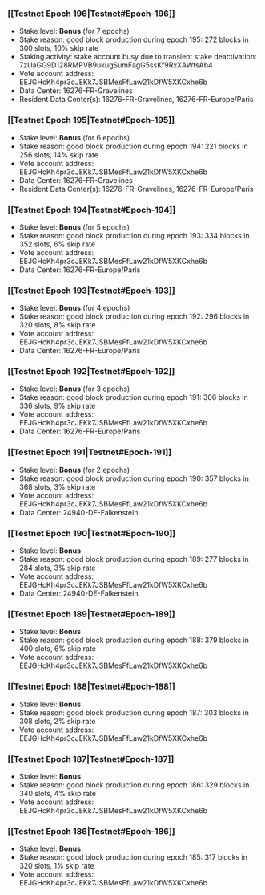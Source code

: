 ### [[Testnet Epoch 196|Testnet#Epoch-196]]
* Stake level: **Bonus** (for 7 epochs)
* Stake reason: good block production during epoch 195: 272 blocks in 300 slots, 10% skip rate
* Staking activity: stake account busy due to transient stake deactivation: 7zUaGG9D128RMPVB9ukugSumFagG5ssKf9RxXAWtsAb4
* Vote account address: EEJGHcKh4pr3cJEKk7JSBMesFfLaw21kDfW5XKCxhe6b
* Data Center: 16276-FR-Gravelines
* Resident Data Center(s): 16276-FR-Gravelines, 16276-FR-Europe/Paris
### [[Testnet Epoch 195|Testnet#Epoch-195]]
* Stake level: **Bonus** (for 6 epochs)
* Stake reason: good block production during epoch 194: 221 blocks in 256 slots, 14% skip rate
* Vote account address: EEJGHcKh4pr3cJEKk7JSBMesFfLaw21kDfW5XKCxhe6b
* Data Center: 16276-FR-Gravelines
* Resident Data Center(s): 16276-FR-Gravelines, 16276-FR-Europe/Paris
### [[Testnet Epoch 194|Testnet#Epoch-194]]
* Stake level: **Bonus** (for 5 epochs)
* Stake reason: good block production during epoch 193: 334 blocks in 352 slots, 6% skip rate
* Vote account address: EEJGHcKh4pr3cJEKk7JSBMesFfLaw21kDfW5XKCxhe6b
* Data Center: 16276-FR-Europe/Paris
### [[Testnet Epoch 193|Testnet#Epoch-193]]
* Stake level: **Bonus** (for 4 epochs)
* Stake reason: good block production during epoch 192: 296 blocks in 320 slots, 8% skip rate
* Vote account address: EEJGHcKh4pr3cJEKk7JSBMesFfLaw21kDfW5XKCxhe6b
* Data Center: 16276-FR-Europe/Paris
### [[Testnet Epoch 192|Testnet#Epoch-192]]
* Stake level: **Bonus** (for 3 epochs)
* Stake reason: good block production during epoch 191: 306 blocks in 336 slots, 9% skip rate
* Vote account address: EEJGHcKh4pr3cJEKk7JSBMesFfLaw21kDfW5XKCxhe6b
* Data Center: 16276-FR-Europe/Paris
### [[Testnet Epoch 191|Testnet#Epoch-191]]
* Stake level: **Bonus** (for 2 epochs)
* Stake reason: good block production during epoch 190: 357 blocks in 368 slots, 3% skip rate
* Vote account address: EEJGHcKh4pr3cJEKk7JSBMesFfLaw21kDfW5XKCxhe6b
* Data Center: 24940-DE-Falkenstein
### [[Testnet Epoch 190|Testnet#Epoch-190]]
* Stake level: **Bonus**
* Stake reason: good block production during epoch 189: 277 blocks in 284 slots, 3% skip rate
* Vote account address: EEJGHcKh4pr3cJEKk7JSBMesFfLaw21kDfW5XKCxhe6b
* Data Center: 24940-DE-Falkenstein
### [[Testnet Epoch 189|Testnet#Epoch-189]]
* Stake level: **Bonus**
* Stake reason: good block production during epoch 188: 379 blocks in 400 slots, 6% skip rate
* Vote account address: EEJGHcKh4pr3cJEKk7JSBMesFfLaw21kDfW5XKCxhe6b
### [[Testnet Epoch 188|Testnet#Epoch-188]]
* Stake level: **Bonus**
* Stake reason: good block production during epoch 187: 303 blocks in 308 slots, 2% skip rate
* Vote account address: EEJGHcKh4pr3cJEKk7JSBMesFfLaw21kDfW5XKCxhe6b
### [[Testnet Epoch 187|Testnet#Epoch-187]]
* Stake level: **Bonus**
* Stake reason: good block production during epoch 186: 329 blocks in 340 slots, 4% skip rate
* Vote account address: EEJGHcKh4pr3cJEKk7JSBMesFfLaw21kDfW5XKCxhe6b
### [[Testnet Epoch 186|Testnet#Epoch-186]]
* Stake level: **Bonus**
* Stake reason: good block production during epoch 185: 317 blocks in 320 slots, 1% skip rate
* Vote account address: EEJGHcKh4pr3cJEKk7JSBMesFfLaw21kDfW5XKCxhe6b